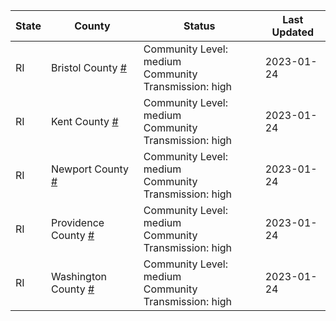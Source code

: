 State | County | Status | Last Updated
--- | --- | --- | --- 
RI | Bristol County <a href="#bristol_county">#</a> | <a name="bristol_county"></a>Community Level: medium<br/>Community Transmission: high | 2023-01-24
RI | Kent County <a href="#kent_county">#</a> | <a name="kent_county"></a>Community Level: medium<br/>Community Transmission: high | 2023-01-24
RI | Newport County <a href="#newport_county">#</a> | <a name="newport_county"></a>Community Level: medium<br/>Community Transmission: high | 2023-01-24
RI | Providence County <a href="#providence_county">#</a> | <a name="providence_county"></a>Community Level: medium<br/>Community Transmission: high | 2023-01-24
RI | Washington County <a href="#washington_county">#</a> | <a name="washington_county"></a>Community Level: medium<br/>Community Transmission: high | 2023-01-24
